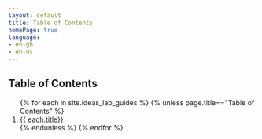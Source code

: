 ```yaml
---
layout: default
title: Table of Contents
homePage: true
language:
- en-gb
- en-us
---
```

<h2>Table of Contents</h2> 
<ol>
{% for each in site.ideas_lab_guides %}
{% unless page.title=="Table of Contents" %}
<li><a href="{{each.url}}">{{ each.title}}</a></li>
{% endunless %}
{% endfor %}
</ol>